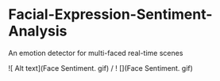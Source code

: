 # Facial-Expression-Sentiment-Analysis
An emotion detector for multi-faced real-time scenes

![ Alt text](Face Sentiment. gif) / ! [](Face Sentiment. gif)
